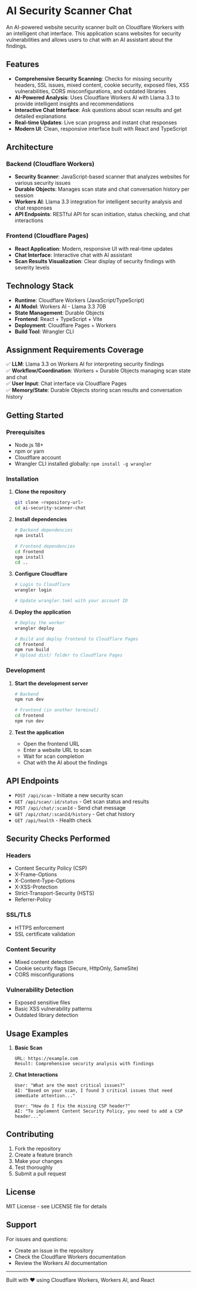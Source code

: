 # AI Security Scanner Chat

An AI-powered website security scanner built on Cloudflare Workers with an intelligent chat interface. This application scans websites for security vulnerabilities and allows users to chat with an AI assistant about the findings.

## Features

- **Comprehensive Security Scanning**: Checks for missing security headers, SSL issues, mixed content, cookie security, exposed files, XSS vulnerabilities, CORS misconfigurations, and outdated libraries
- **AI-Powered Analysis**: Uses Cloudflare Workers AI with Llama 3.3 to provide intelligent insights and recommendations
- **Interactive Chat Interface**: Ask questions about scan results and get detailed explanations
- **Real-time Updates**: Live scan progress and instant chat responses
- **Modern UI**: Clean, responsive interface built with React and TypeScript

## Architecture

### Backend (Cloudflare Workers)
- **Security Scanner**: JavaScript-based scanner that analyzes websites for various security issues
- **Durable Objects**: Manages scan state and chat conversation history per session
- **Workers AI**: Llama 3.3 integration for intelligent security analysis and chat responses
- **API Endpoints**: RESTful API for scan initiation, status checking, and chat interactions

### Frontend (Cloudflare Pages)
- **React Application**: Modern, responsive UI with real-time updates
- **Chat Interface**: Interactive chat with AI assistant
- **Scan Results Visualization**: Clear display of security findings with severity levels

## Technology Stack

- **Runtime**: Cloudflare Workers (JavaScript/TypeScript)
- **AI Model**: Workers AI - Llama 3.3 70B
- **State Management**: Durable Objects
- **Frontend**: React + TypeScript + Vite
- **Deployment**: Cloudflare Pages + Workers
- **Build Tool**: Wrangler CLI

## Assignment Requirements Coverage

✅ **LLM**: Llama 3.3 on Workers AI for interpreting security findings  
✅ **Workflow/Coordination**: Workers + Durable Objects managing scan state and chat  
✅ **User Input**: Chat interface via Cloudflare Pages  
✅ **Memory/State**: Durable Objects storing scan results and conversation history  

## Getting Started

### Prerequisites

- Node.js 18+ 
- npm or yarn
- Cloudflare account
- Wrangler CLI installed globally: `npm install -g wrangler`

### Installation

1. **Clone the repository**
   ```bash
   git clone <repository-url>
   cd ai-security-scanner-chat
   ```

2. **Install dependencies**
   ```bash
   # Backend dependencies
   npm install
   
   # Frontend dependencies
   cd frontend
   npm install
   cd ..
   ```

3. **Configure Cloudflare**
   ```bash
   # Login to Cloudflare
   wrangler login
   
   # Update wrangler.toml with your account ID
   ```

4. **Deploy the application**
   ```bash
   # Deploy the worker
   wrangler deploy
   
   # Build and deploy frontend to Cloudflare Pages
   cd frontend
   npm run build
   # Upload dist/ folder to Cloudflare Pages
   ```

### Development

1. **Start the development server**
   ```bash
   # Backend
   npm run dev
   
   # Frontend (in another terminal)
   cd frontend
   npm run dev
   ```

2. **Test the application**
   - Open the frontend URL
   - Enter a website URL to scan
   - Wait for scan completion
   - Chat with the AI about the findings

## API Endpoints

- `POST /api/scan` - Initiate a new security scan
- `GET /api/scan/:id/status` - Get scan status and results
- `POST /api/chat/:scanId` - Send chat message
- `GET /api/chat/:scanId/history` - Get chat history
- `GET /api/health` - Health check

## Security Checks Performed

### Headers
- Content Security Policy (CSP)
- X-Frame-Options
- X-Content-Type-Options
- X-XSS-Protection
- Strict-Transport-Security (HSTS)
- Referrer-Policy

### SSL/TLS
- HTTPS enforcement
- SSL certificate validation

### Content Security
- Mixed content detection
- Cookie security flags (Secure, HttpOnly, SameSite)
- CORS misconfigurations

### Vulnerability Detection
- Exposed sensitive files
- Basic XSS vulnerability patterns
- Outdated library detection

## Usage Examples

1. **Basic Scan**
   ```
   URL: https://example.com
   Result: Comprehensive security analysis with findings
   ```

2. **Chat Interactions**
   ```
   User: "What are the most critical issues?"
   AI: "Based on your scan, I found 3 critical issues that need immediate attention..."
   
   User: "How do I fix the missing CSP header?"
   AI: "To implement Content Security Policy, you need to add a CSP header..."
   ```

## Contributing

1. Fork the repository
2. Create a feature branch
3. Make your changes
4. Test thoroughly
5. Submit a pull request

## License

MIT License - see LICENSE file for details

## Support

For issues and questions:
- Create an issue in the repository
- Check the Cloudflare Workers documentation
- Review the Workers AI documentation

---

Built with ❤️ using Cloudflare Workers, Workers AI, and React
